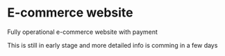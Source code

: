 # E-commerce website

Fully operational e-commerce website with payment

This is still in early stage and more detailed info is comming in a few days

